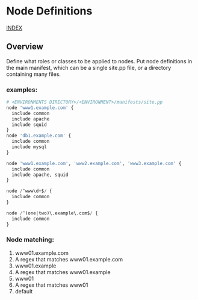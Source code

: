 # Node Definitions

[INDEX](../../README.md)

## Overview
Define what roles or classes to be applied to nodes. Put node definitions in the main manifest, which can be a single site.pp file, or a directory containing many files.

### examples:
```python
# <ENVIRONMENTS DIRECTORY>/<ENVIRONMENT>/manifests/site.pp
node 'www1.example.com' {
  include common
  include apache
  include squid
}
node 'db1.example.com' {
  include common
  include mysql
}

node 'www1.example.com', 'www2.example.com', 'www3.example.com' {
  include common
  include apache, squid
}

node /^www\d+$/ {
  include common
}

node /^(one|two)\.example\.com$/ {
  include common
}
```

### Node matching:

1. www01.example.com
2. A regex that matches www01.example.com
3. www01.example
4. A regex that matches www01.example
5. www01
6. A regex that matches www01
7. default
